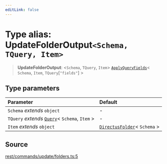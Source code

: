 ```yaml
---
editLink: false
---
```


# Type alias: UpdateFolderOutput`<Schema, TQuery, Item>`

> **UpdateFolderOutput**: \<`Schema`, `TQuery`, `Item`\>
> [`ApplyQueryFields`](../../types-1/type-aliases/type-alias.ApplyQueryFields.md)\< `Schema`, `Item`,
> `TQuery`[`"fields"`] \>

## Type parameters

| Parameter                                                                                       | Default                                                                                  |
| :---------------------------------------------------------------------------------------------- | :--------------------------------------------------------------------------------------- |
| `Schema` _extends_ `object`                                                                     | -                                                                                        |
| `TQuery` _extends_ [`Query`](../../types-1/interfaces/interface.Query.md)\< `Schema`, `Item` \> | -                                                                                        |
| `Item` _extends_ `object`                                                                       | [`DirectusFolder`](../../schema/type-aliases/type-alias.DirectusFolder.md)\< `Schema` \> |

## Source

[rest/commands/update/folders.ts:5](https://github.com/directus/directus/blob/7789a6c53/sdk/src/rest/commands/update/folders.ts#L5)
